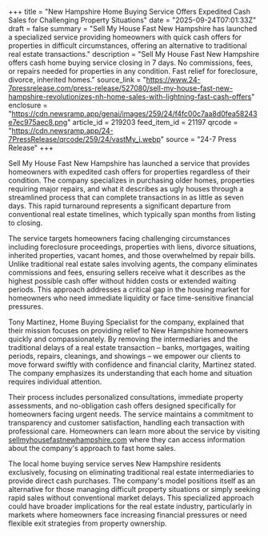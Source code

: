 +++
title = "New Hampshire Home Buying Service Offers Expedited Cash Sales for Challenging Property Situations"
date = "2025-09-24T07:01:33Z"
draft = false
summary = "Sell My House Fast New Hampshire has launched a specialized service providing homeowners with quick cash offers for properties in difficult circumstances, offering an alternative to traditional real estate transactions."
description = "Sell My House Fast New Hampshire offers cash home buying service closing in 7 days. No commissions, fees, or repairs needed for properties in any condition. Fast relief for foreclosure, divorce, inherited homes."
source_link = "https://www.24-7pressrelease.com/press-release/527080/sell-my-house-fast-new-hampshire-revolutionizes-nh-home-sales-with-lightning-fast-cash-offers"
enclosure = "https://cdn.newsramp.app/genai/images/259/24/f4fc00c7aa8d0fea58243e7ec975aec8.png"
article_id = 219203
feed_item_id = 21197
qrcode = "https://cdn.newsramp.app/24-7PressRelease/qrcode/259/24/vastMy_i.webp"
source = "24-7 Press Release"
+++

<p>Sell My House Fast New Hampshire has launched a service that provides homeowners with expedited cash offers for properties regardless of their condition. The company specializes in purchasing older homes, properties requiring major repairs, and what it describes as ugly houses through a streamlined process that can complete transactions in as little as seven days. This rapid turnaround represents a significant departure from conventional real estate timelines, which typically span months from listing to closing.</p><p>The service targets homeowners facing challenging circumstances including foreclosure proceedings, properties with liens, divorce situations, inherited properties, vacant homes, and those overwhelmed by repair bills. Unlike traditional real estate sales involving agents, the company eliminates commissions and fees, ensuring sellers receive what it describes as the highest possible cash offer without hidden costs or extended waiting periods. This approach addresses a critical gap in the housing market for homeowners who need immediate liquidity or face time-sensitive financial pressures.</p><p>Tony Martinez, Home Buying Specialist for the company, explained that their mission focuses on providing relief to New Hampshire homeowners quickly and compassionately. By removing the intermediaries and the traditional delays of a real estate transaction – banks, mortgages, waiting periods, repairs, cleanings, and showings – we empower our clients to move forward swiftly with confidence and financial clarity, Martinez stated. The company emphasizes its understanding that each home and situation requires individual attention.</p><p>Their process includes personalized consultations, immediate property assessments, and no-obligation cash offers designed specifically for homeowners facing urgent needs. The service maintains a commitment to transparency and customer satisfaction, handling each transaction with professional care. Homeowners can learn more about the service by visiting <a href="https://sellmyhousefastnewhampshire.com" rel="nofollow" target="_blank">sellmyhousefastnewhampshire.com</a> where they can access information about the company's approach to fast home sales.</p><p>The local home buying service serves New Hampshire residents exclusively, focusing on eliminating traditional real estate intermediaries to provide direct cash purchases. The company's model positions itself as an alternative for those managing difficult property situations or simply seeking rapid sales without conventional market delays. This specialized approach could have broader implications for the real estate industry, particularly in markets where homeowners face increasing financial pressures or need flexible exit strategies from property ownership.</p>